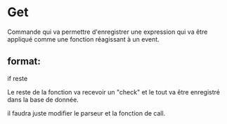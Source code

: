 # Get
Commande qui va permettre d'enregistrer une expression qui va être appliqué comme une fonction réagissant à un event.

## format:
if reste

Le reste de la fonction va recevoir un "check" et le tout va être enregistré dans la base de donnée.

il faudra juste modifier le parseur et la fonction de call.


